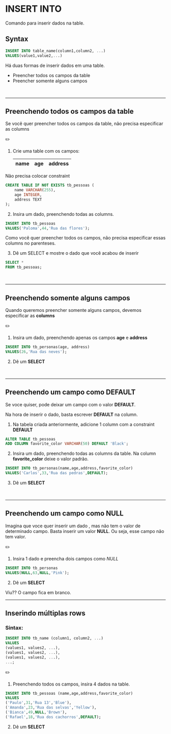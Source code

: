 # INSERT INTO
Comando para inserir dados na table.




## Syntax
```sql
INSERT INTO table_name(column1,column2, ...)
VALUES(value1,value2,...)
```



Há duas formas de inserir dados em uma table.

* Preencher todos os campos da table
* Preencher somente alguns campos

<br>
<hr>

## Preenchendo todos os campos da table
Se você quer preencher todos os campos da table, não precisa especificar as columns

:pencil2:

1. Crie uma table com os campos:

    | name | age | address |
    | ---  | --- | ------- |


Não precisa colocar constraint

```sql
CREATE TABLE IF NOT EXISTS tb_pessoas (
    name VARCHAR(255),
    age INTEGER,
    address TEXT
);
```

2. Insira um dado, preenchendo todas as columns.
```sql
INSERT INTO tb_pessoas
VALUES('Paloma',44,'Rua das flores');
```

Como você quer preencher todos os campos, não precisa especificar essas columns no parenteses.

3. Dê um SELECT e mostre o dado que você acabou de inserir
```sql
SELECT *
FROM tb_pessoas;
```
<br>
<hr>

## Preenchendo somente alguns campos
Quando queremos preencher somente alguns campos, devemos especificar as **columns**

:pencil2:

1. Insira um dado, preenchendo apenas os campos **age** e **address**
```sql
INSERT INTO tb_personas(age, address)
VALUES(26,'Rua das neves');
```

2. Dê um **SELECT**

<br>
<hr>

## Preenchendo um campo como DEFAULT
Se voce quiser, pode deixar um campo com o valor **DEFAULT**.

Na hora de inserir o dado, basta escrever **DEFAULT** na column.

1. Na tabela criada anteriormente, adicione 1 column com a constraint **DEFAULT**

```sql
ALTER TABLE tb_pessoas
ADD COLUMN favorite_color VARCHAR(50) DEFAULT 'Black';
```

2. Insira um dado, preenchendo todas as columns da table. Na column **favorite_color** deixe o valor padrão.

```sql
INSERT INTO tb_personas(name,age,address,favorite_color)
VALUES('Carlos',33,'Rua das pedras',DEFAULT);
```

3. Dê um **SELECT**

<br>
<hr>



## Preenchendo um campo como NULL
Imagina que voce quer inserir um dado , mas não tem o valor de determinado campo. Basta inserir um valor **NULL**. Ou seja, esse campo não tem valor.



:pencil2:

1. Insira 1 dado e preencha dois campos como *NULL*

```sql
INSERT INTO tb_personas
VALUES(NULL,63,NULL,'Pink');
```

2. Dê um **SELECT**

Viu?? O campo fica em branco.
<br>
<hr>

## Inserindo múltiplas rows

### Sintax:
```sql
INSERT INTO tb_name (column1, column2, ...)
VALUES
(values1, values2, ...),
(values1, values2, ...),
(values1, values2, ...),
...;
```

:pencil2:

1. Preenchendo todos os campos, insira 4 dados na table.

```sql
INSERT INTO tb_pessoas (name,age,address,favorite_color)
VALUES
('Paulo',31,'Rua 13','Blue'),
('Amanda',23,'Rua das selvas','Yellow'),
('Bianca',49,NULL,'Brown'),
('Rafael',18,'Rua dos cachorros',DEFAULT);
```

2. Dê um **SELECT**
